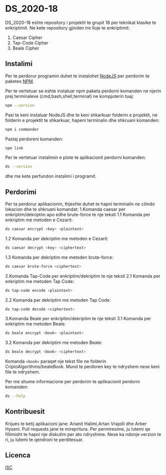 # DS_2020-18

DS_2020-18 eshte repository i projektit te grupit 18 per teknikat klasike te enkriptimit.
Ne kete repository gjinden tre lloje te enkriptimit:
1. Caesar Cipher
2. Tap-Code Cipher
3. Beale Cipher

## Instalimi

Per te perdorur programin duhet te instalohet [NodeJS](https://nodejs.org/en/) per perdorim te paketes [NPM](https://www.npmjs.com/).

Per te vertetuar se eshte instaluar npm paketa perdorni komanden ne njerin prej terminaleve (cmd,bash,shell,terminal) ne kompjuterin tuaj:

```bash
npm --version
```
Pasi te keni instaluar NodeJS dhe te keni shkarkuar folderin e projektit, ne folderin e projektit te shkarkuar, hapeni terminalin dhe shkruani komanden:

```bash
npm i commander
```

Pastaj perdoreni komanden:

```bash
npm link
```

Per te vertetuar instalimin e plote te aplikacionit perdorni komanden:
```bash
ds --version
```

dhe me kete perfundon instalimi i programit.

## Perdorimi

Per ta perdorur aplikacionin, thjeshte duhet te hapni terminalin ne cilindo lokacion dhe te shkruani komandat:
1.Komanda caesar per enkriptim/dekriptim apo edhe brute-force te nje teksti
1.1 Komanda per enkriptim me metoden e Cezarit:
```bash
ds caesar encrypt <key> <plaintext>
```

1.2 Komanda per dekriptim me metoden e Cezarit:
```bash
ds caesar decrypt <key> <ciphertext>
```

1.3 Komanda per dekriptim me metoden brute-force:
```bash
ds caesar brute-force <ciphertext>
```

2.Komanda Tap-Code per enkriptim/dekriptim te nje teksti
2.1 Komanda per enkriptim me metoden Tap Code:
```bash
ds tap-code encode <plaintext>
```

2.2 Komanda per dekriptim me metoden Tap Code:
```bash
ds tap-code decode <ciphertext>
```

3.Komanda Beale per enkriptim/dekriptim te nje teksti
3.1 Komanda per enkriptim me metoden Beale:
```bash
ds beale encrypt <book> <plaintext>
```

3.2 Komanda per dekriptim me metoden Beale:
```bash
ds beale decrypt <book> <ciphertext>
```
Komanda ```<book>``` paraqet nje tekst file ne folderin CriptoAlgorithms/bealeBook. Mund te perdoren key te ndryshem nese keni file te ndryshem.

Per me shume informacione per perdorim te aplikacionit perdorni komanden:
```bash
ds --help
```

## Kontribuesit

Krijues te ketij aplikacioni jane: Arianit Halimi,Artan Vrajolli dhe Arber Hyseni.
Pull requests jane te mirepritura. Per permiresime, ju lutemi qe fillimisht te hapni nje diskutim per ato ndryshime.
Nese ka ndonje verzion te ri, ju lutemi te qendroni te perditesuar.

## Licenca
[ISC](https://opensource.org/licenses/ISC)
